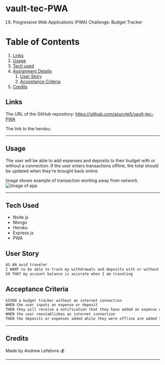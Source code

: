# vault-tec-PWA
19. Progressive Web Applications (PWA) Challenge: Budget Tracker

# Table of Contents
1. [Links](#links)
1. [Usage](#usage)
1. [Tech used](#tech-used)
1. [Assignment Details](#assignment-details)
    1. [User Story](#user-story)
    1. [Acceptance Criteria](#acceptance-criteria)
1. [Credits](#credits)

## Links
The URL of the GitHub repository: https://github.com/azuryte5/vault-tec-PWA

The link to the heroku:

-----
## Usage
The user will be able to add expenses and deposits to their budget with or without a connection. If the user enters transactions offline, the total should be updated when they're brought back online


Image shows example of transaction working away from network.
![Image of app](https://user-images.githubusercontent.com/85147307/148717895-9821d777-36ef-4d69-8fb1-c1175c52a608.png)

-----
## Tech Used 
- Node js
- Mongo
- Heroku
- Express js
- PWA


## User Story

```md
AS AN avid traveler
I WANT to be able to track my withdrawals and deposits with or without a data/internet connection
SO THAT my account balance is accurate when I am traveling 
```

## Acceptance Criteria
```md
GIVEN a budget tracker without an internet connection
WHEN the user inputs an expense or deposit
THEN they will receive a notification that they have added an expense or deposit
WHEN the user reestablishes an internet connection
THEN the deposits or expenses added while they were offline are added to their transaction history and their totals are updated
```

----
## Credits
Made by Andrew Lefebvre 💰

-----
